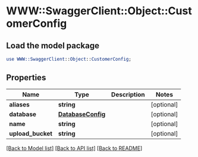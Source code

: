 # WWW::SwaggerClient::Object::CustomerConfig

## Load the model package
```perl
use WWW::SwaggerClient::Object::CustomerConfig;
```

## Properties
Name | Type | Description | Notes
------------ | ------------- | ------------- | -------------
**aliases** | **string** |  | [optional] 
**database** | [**DatabaseConfig**](DatabaseConfig.md) |  | [optional] 
**name** | **string** |  | [optional] 
**upload_bucket** | **string** |  | [optional] 

[[Back to Model list]](../README.md#documentation-for-models) [[Back to API list]](../README.md#documentation-for-api-endpoints) [[Back to README]](../README.md)


